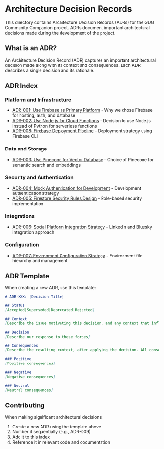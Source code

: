 # Architecture Decision Records

This directory contains Architecture Decision Records (ADRs) for the GDG Community Companion project. ADRs document important architectural decisions made during the development of the project.

## What is an ADR?

An Architecture Decision Record (ADR) captures an important architectural decision made along with its context and consequences. Each ADR describes a single decision and its rationale.

## ADR Index

### Platform and Infrastructure
- [ADR-001: Use Firebase as Primary Platform](./001-firebase-platform.md) - Why we chose Firebase for hosting, auth, and database
- [ADR-002: Use Node.js for Cloud Functions](./002-nodejs-cloud-functions.md) - Decision to use Node.js instead of Python for serverless functions
- [ADR-008: Firebase Deployment Pipeline](./008-deployment-pipeline.md) - Deployment strategy using Firebase CLI

### Data and Storage
- [ADR-003: Use Pinecone for Vector Database](./003-pinecone-vector-database.md) - Choice of Pinecone for semantic search and embeddings

### Security and Authentication
- [ADR-004: Mock Authentication for Development](./004-authentication-strategy.md) - Development authentication strategy
- [ADR-005: Firestore Security Rules Design](./005-security-rules-design.md) - Role-based security implementation

### Integrations
- [ADR-006: Social Platform Integration Strategy](./006-social-platform-integrations.md) - LinkedIn and Bluesky integration approach

### Configuration
- [ADR-007: Environment Configuration Strategy](./007-environment-configuration.md) - Environment file hierarchy and management

## ADR Template

When creating a new ADR, use this template:

```markdown
# ADR-XXX: [Decision Title]

## Status
[Accepted|Superseded|Deprecated|Rejected]

## Context
[Describe the issue motivating this decision, and any context that influences or constrains the decision]

## Decision
[Describe our response to these forces]

## Consequences
[Describe the resulting context, after applying the decision. All consequences should be listed here, not just the "positive" ones]

### Positive
[Positive consequences]

### Negative
[Negative consequences]

### Neutral
[Neutral consequences]
```

## Contributing

When making significant architectural decisions:
1. Create a new ADR using the template above
2. Number it sequentially (e.g., ADR-009)
3. Add it to this index
4. Reference it in relevant code and documentation